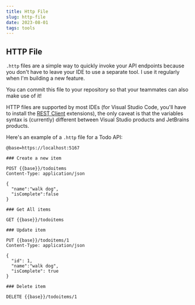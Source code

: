 ```yaml
---
title: Http File
slug: http-file
date: 2023-08-01
tags: tools
---
```


## HTTP File

`.http` files are a simple way to quickly invoke your API endpoints because you don't have to leave your IDE to use a separate tool.
I use it regularly when I'm building a new feature.

You can commit this file to your repository so that your teammates can also make use of it!

HTTP files are supported by most IDEs (for Visual Studio Code, you'll have to install the [REST Client](https://marketplace.visualstudio.com/items?itemName=humao.rest-client) extensions), the only caveat is that the variables syntax is (currently) different between Visual Studio products and JetBrains products.

Here's an example of a `.http` file for a Todo API:

```http:todoitems.http
@base=https://localhost:5167

### Create a new item

POST {{base}}/todoitems
Content-Type: application/json

{
  "name":"walk dog",
  "isComplete":false
}

### Get All items

GET {{base}}/todoitems

### Update item

PUT {{base}}/todoitems/1
Content-Type: application/json

{
  "id": 1,
  "name":"walk dog",
  "isComplete": true
}

### Delete item

DELETE {{base}}/todoitems/1
```
